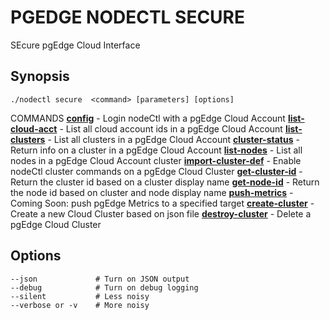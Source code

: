 # PGEDGE NODECTL SECURE
SEcure pgEdge Cloud Interface

## Synopsis
    ./nodectl secure  <command> [parameters] [options]   

COMMANDS
[**config**](doc/secure-config.md)                         - Login nodeCtl with a pgEdge Cloud Account
[**list-cloud-acct**](doc/secure-list-cloud-acct.md)       - List all cloud account ids in a pgEdge Cloud Account
[**list-clusters**](doc/secure-list-clusters.md)           - List all clusters in a pgEdge Cloud Account
[**cluster-status**](doc/secure-cluster-status.md)         - Return info on a cluster in a pgEdge Cloud Account
[**list-nodes**](doc/secure-list-nodes.md)                 - List all nodes in a pgEdge Cloud Account cluster
[**import-cluster-def**](doc/secure-import-cluster-def.md) - Enable nodeCtl cluster commands on a pgEdge Cloud Cluster
[**get-cluster-id**](doc/secure-get-cluster-id.md)         - Return the cluster id based on a cluster display name
[**get-node-id**](doc/secure-get-node-id.md)               - Return the node id based on cluster and node display name
[**push-metrics**](doc/secure-push-metrics.md)             - Coming Soon: push pgEdge Metrics to a specified target
[**create-cluster**](doc/secure-create-cluster.md)         - Create a new Cloud Cluster based on json file
[**destroy-cluster**](doc/secure-destroy-cluster.md)       - Delete a pgEdge Cloud Cluster

## Options
    --json             # Turn on JSON output
    --debug            # Turn on debug logging
    --silent           # Less noisy
    --verbose or -v    # More noisy

